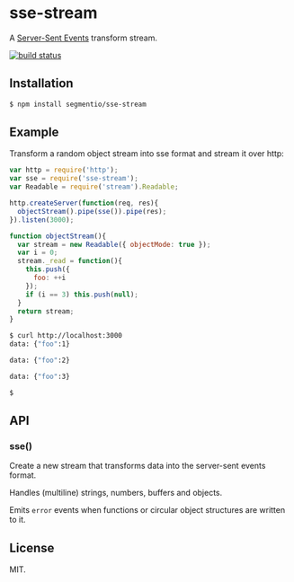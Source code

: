 
# sse-stream

  A [Server-Sent Events](http://www.html5rocks.com/en/tutorials/eventsource/basics/) transform stream.

  [![build status](https://secure.travis-ci.org/segmentio/sse-stream.png)](http://travis-ci.org/segmentio/sse-stream)

## Installation

```bash
$ npm install segmentio/sse-stream
```

## Example

  Transform a random object stream into sse format and stream it over http:

```js
var http = require('http');
var sse = require('sse-stream');
var Readable = require('stream').Readable;

http.createServer(function(req, res){
  objectStream().pipe(sse()).pipe(res);
}).listen(3000);

function objectStream(){
  var stream = new Readable({ objectMode: true });
  var i = 0;
  stream._read = function(){
    this.push({
      foo: ++i
    });
    if (i == 3) this.push(null);
  }
  return stream;
}
```

```bash
$ curl http://localhost:3000
data: {"foo":1}

data: {"foo":2}

data: {"foo":3}

$
```

## API

### sse()

  Create a new stream that transforms data into the server-sent events format.

  Handles (multiline) strings, numbers, buffers and objects.

  Emits `error` events when functions or circular object structures are written to it.

## License

  MIT.

